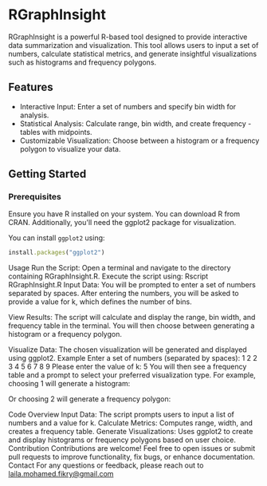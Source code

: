 # RGraphInsight
RGraphInsight is a powerful R-based tool designed to provide interactive data summarization and visualization. This tool allows users to input a set of numbers, calculate statistical metrics, and generate insightful visualizations such as histograms and frequency polygons.

## Features

- Interactive Input: Enter a set of numbers and specify bin width for 
  analysis.
- Statistical Analysis: Calculate range, bin width, and create frequency -tables with midpoints.
- Customizable Visualization: Choose between a histogram or a frequency polygon to visualize your data.
  
## Getting Started

### Prerequisites
Ensure you have R installed on your system. You can download R from CRAN. Additionally, you'll need the ggplot2 package for visualization.

You can install ``ggplot2`` using:
```ruby
install.packages("ggplot2")
```
Usage
Run the Script: Open a terminal and navigate to the directory containing RGraphInsight.R. Execute the script using:
Rscript RGraphInsight.R
Input Data: You will be prompted to enter a set of numbers separated by spaces. After entering the numbers, you will be asked to provide a value for k, which defines the number of bins.

View Results: The script will calculate and display the range, bin width, and frequency table in the terminal. You will then choose between generating a histogram or a frequency polygon.

Visualize Data: The chosen visualization will be generated and displayed using ggplot2.
Example
Enter a set of numbers (separated by spaces): 
1 2 2 3 4 5 6 7 8 9
Please enter the value of k: 
5
You will then see a frequency table and a prompt to select your preferred visualization type. For example, choosing 1 will generate a histogram:


Or choosing 2 will generate a frequency polygon:


Code Overview
Input Data: The script prompts users to input a list of numbers and a value for k.
Calculate Metrics: Computes range, width, and creates a frequency table.
Generate Visualizations: Uses ggplot2 to create and display histograms or frequency polygons based on user choice.
Contribution
Contributions are welcome! Feel free to open issues or submit pull requests to improve functionality, fix bugs, or enhance documentation.
Contact
For any questions or feedback, please reach out to laila.mohamed.fikry@gmail.com
